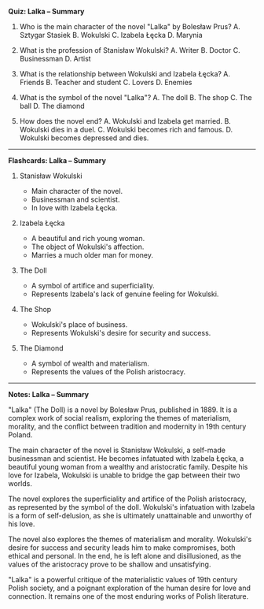  **Quiz: Lalka – Summary**

1. Who is the main character of the novel "Lalka" by Bolesław Prus?
A. Sztygar Stasiek
B. Wokulski
C. Izabela Łęcka
D. Marynia
  
2. What is the profession of Stanisław Wokulski?
A. Writer
B. Doctor
C. Businessman
D. Artist
  
3. What is the relationship between Wokulski and Izabela Łęcka?
A. Friends
B. Teacher and student
C. Lovers
D. Enemies
  
4. What is the symbol of the novel "Lalka"?
A. The doll
B. The shop
C. The ball
D. The diamond
  
5. How does the novel end?
A. Wokulski and Izabela get married.
B. Wokulski dies in a duel.
C. Wokulski becomes rich and famous.
D. Wokulski becomes depressed and dies.

---

**Flashcards: Lalka – Summary**

1. Stanisław Wokulski
   - Main character of the novel.
   - Businessman and scientist.
   - In love with Izabela Łęcka.

2. Izabela Łęcka
   - A beautiful and rich young woman.
   - The object of Wokulski's affection.
   - Marries a much older man for money.

3. The Doll
   - A symbol of artifice and superficiality.
   - Represents Izabela's lack of genuine feeling for Wokulski.

4. The Shop
   - Wokulski's place of business.
   - Represents Wokulski's desire for security and success.

5. The Diamond
   - A symbol of wealth and materialism.
   - Represents the values of the Polish aristocracy.

---

**Notes: Lalka – Summary**

"Lalka" (The Doll) is a novel by Bolesław Prus, published in 1889. It is a complex work of social realism, exploring the themes of materialism, morality, and the conflict between tradition and modernity in 19th century Poland.

The main character of the novel is Stanisław Wokulski, a self-made businessman and scientist. He becomes infatuated with Izabela Łęcka, a beautiful young woman from a wealthy and aristocratic family. Despite his love for Izabela, Wokulski is unable to bridge the gap between their two worlds.

The novel explores the superficiality and artifice of the Polish aristocracy, as represented by the symbol of the doll. Wokulski's infatuation with Izabela is a form of self-delusion, as she is ultimately unattainable and unworthy of his love.

The novel also explores the themes of materialism and morality. Wokulski's desire for success and security leads him to make compromises, both ethical and personal. In the end, he is left alone and disillusioned, as the values of the aristocracy prove to be shallow and unsatisfying.

"Lalka" is a powerful critique of the materialistic values of 19th century Polish society, and a poignant exploration of the human desire for love and connection. It remains one of the most enduring works of Polish literature.